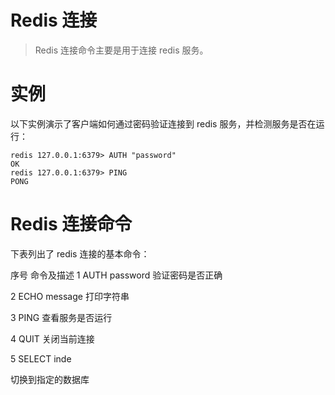 # Redis 连接
>Redis 连接命令主要是用于连接 redis 服务。

# 实例
以下实例演示了客户端如何通过密码验证连接到 redis 服务，并检测服务是否在运行：
```
redis 127.0.0.1:6379> AUTH "password"
OK
redis 127.0.0.1:6379> PING
PONG
```
# Redis 连接命令
下表列出了 redis 连接的基本命令：

序号	命令及描述
1	AUTH password 
验证密码是否正确


2	ECHO message 
打印字符串


3	PING 
查看服务是否运行


4	QUIT 
关闭当前连接


5	SELECT inde

切换到指定的数据库
